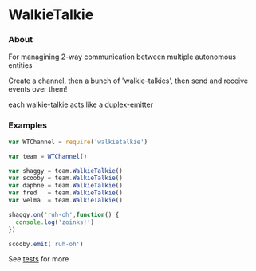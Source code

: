 # WalkieTalkie

### About
For managining 2-way communication between multiple autonomous entities

Create a channel,
then a bunch of 'walkie-talkies',
then send and receive events over them!

each walkie-talkie acts like a [duplex-emitter](https://github.com/pgte/duplex-emitter)

### Examples

```javascript
var WTChannel = require('walkietalkie')

var team = WTChannel()

var shaggy = team.WalkieTalkie()
var scooby = team.WalkieTalkie()
var daphne = team.WalkieTalkie()
var fred   = team.WalkieTalkie()
var velma  = team.WalkieTalkie()

shaggy.on('ruh-oh',function() {
  console.log('zoinks!')
})

scooby.emit('ruh-oh')
```

See [tests](https://github.com/kumavis/node-walkietalkie/blob/master/test.js) for more
